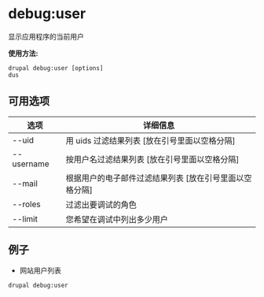 # debug:user
显示应用程序的当前用户

**使用方法:**
```
drupal debug:user [options]
dus
```

## 可用选项
选项 | 详细信息
-------|-------------
--uid | 用 uids 过滤结果列表 [放在引号里面以空格分隔]
--username | 按用户名过滤结果列表 [放在引号里面以空格分隔]
--mail | 根据用户的电子邮件过滤结果列表 [放在引号里面以空格分隔]
--roles | 过滤出要调试的角色
--limit | 您希望在调试中列出多少用户

## 例子
* 网站用户列表
```
drupal debug:user
```
